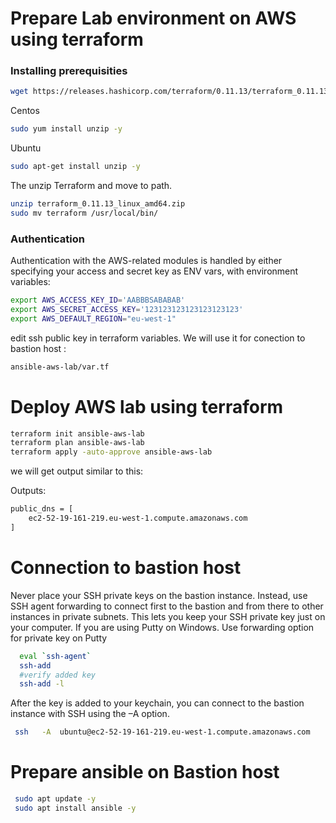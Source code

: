 

# Prepare Lab environment on AWS using terraform

### Installing prerequisities 
```bash
wget https://releases.hashicorp.com/terraform/0.11.13/terraform_0.11.13_linux_amd64.zip
```

Centos
```bash
sudo yum install unzip -y
```

Ubuntu
```bash
sudo apt-get install unzip -y
```

The unzip Terraform and move to path.


```bash
unzip terraform_0.11.13_linux_amd64.zip
sudo mv terraform /usr/local/bin/
```




### Authentication

Authentication with the AWS-related modules is handled by either specifying your access and secret key as ENV vars,
with environment variables:
```bash
export AWS_ACCESS_KEY_ID='AABBBSABABAB'
export AWS_SECRET_ACCESS_KEY='123123123123123123123'
export AWS_DEFAULT_REGION="eu-west-1"
```

edit ssh public key in terraform variables. We will use it for conection to bastion host :
```bash
ansible-aws-lab/var.tf
```


# Deploy AWS lab using terraform
```bash
terraform init ansible-aws-lab
terraform plan ansible-aws-lab
terraform apply -auto-approve ansible-aws-lab  
```

we will get output similar to this:

Outputs:
```bash
public_dns = [
    ec2-52-19-161-219.eu-west-1.compute.amazonaws.com
]
```

# Connection to bastion host 

Never place your SSH private keys on the bastion instance. Instead, use SSH agent forwarding to connect first to the bastion and from there to other instances in private subnets. This lets you keep your SSH private key just on your computer.
If you are using Putty on Windows. Use forwarding option for private key  on Putty

```bash
  eval `ssh-agent`
  ssh-add
  #verify added key
  ssh-add -l
```

After the key is added to your keychain, you can connect to the bastion instance with SSH using the –A option. 
```bash
 ssh   -A  ubuntu@ec2-52-19-161-219.eu-west-1.compute.amazonaws.com
```


# Prepare ansible on Bastion host

```bash
 sudo apt update -y
 sudo apt install ansible -y
```


